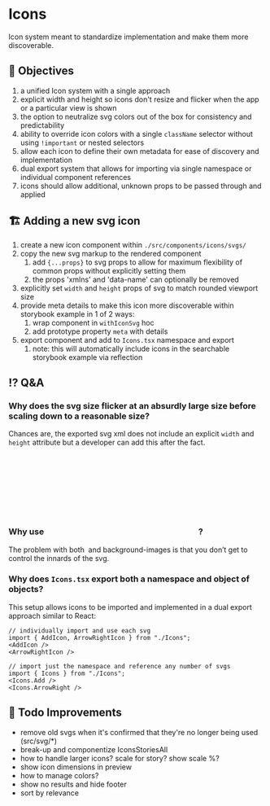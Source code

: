 # Icons

Icon system meant to standardize implementation and make them more discoverable.

## 🎯 Objectives

1. a unified Icon system with a single approach
1. explicit width and height so icons don't resize and flicker when the app or a particular view is shown
1. the option to neutralize svg colors out of the box for consistency and predictability
1. ability to override icon colors with a single `className` selector without using `!important` or nested selectors
1. allow each icon to define their own metadata for ease of discovery and implementation
1. dual export system that allows for importing via single namespace or individual component references
1. icons should allow additional, unknown props to be passed through and applied

## 🏗 Adding a new svg icon

1. create a new icon component within `./src/components/icons/svgs/`
1. copy the new svg markup to the rendered component
    1. add `{...props}` to svg props to allow for maximum flexibility of common props without explicitly setting them
    1. the props 'xmlns' and 'data-name' can optionally be removed
1. explicitly set `width` and `height` props of svg to match rounded viewport size
1. provide meta details to make this icon more discoverable within storybook example in 1 of 2 ways:
    1. wrap component in `withIconSvg` hoc
    1. add prototype property `meta` with details
1. export component and add to `Icons.tsx` namespace and export
    1. note: this will automatically include icons in the searchable storybook example via reflection

## ⁉️ Q&A

### Why does the svg size flicker at an absurdly large size before scaling down to a reasonable size?

Chances are, the exported svg xml does not include an explicit `width` and `height` attribute
but a developer can add this after the fact.

### Why use <svg>? Why not <img>?

The problem with both <img> and background-images is that you don’t get to control the innards of the svg.

### Why does `Icons.tsx` export both a namespace and object of objects?

This setup allows icons to be imported and implemented in a dual export approach similar to React:

```
// individually import and use each svg
import { AddIcon, ArrowRightIcon } from "./Icons";
<AddIcon />
<ArrowRightIcon />

// import just the namespace and reference any number of svgs
import { Icons } from "./Icons";
<Icons.Add />
<Icons.ArrowRight />
```

## 📝 Todo Improvements

* remove old svgs when it's confirmed that they're no longer being used (src/svg/*)
* break-up and componentize IconsStoriesAll
* how to handle larger icons? scale for story? show scale %?
* show icon dimensions in preview
* how to manage colors?
* show no results and hide footer
* sort by relevance
